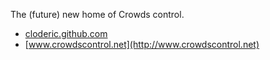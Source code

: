 The (future) new home of Crowds control.
- [cloderic.github.com](https://cloderic.github.com)
- [www.crowdscontrol.net](http://www.crowdscontrol.net)